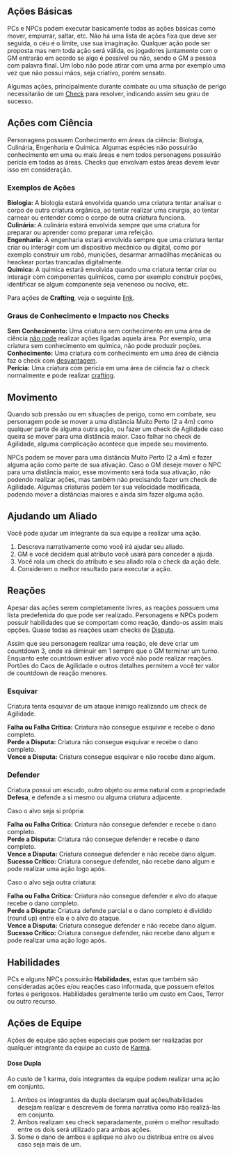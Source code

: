 ## Ações Básicas

PCs e NPCs podem executar basicamente todas as ações básicas como mover, empurrar, saltar, etc. Não há uma lista de ações fixa que deve ser seguida, o céu é o limite, use sua imaginação. Qualquer ação pode ser proposta mas nem toda ação será válida, os jogadores juntamente com o GM entrarão em acordo se algo é possível ou não, sendo o GM a pessoa com palavra final. Um lobo não pode atirar com uma arma por exemplo uma vez que não possui mãos, seja criativo, porém sensato.

Algumas ações, principalmente durante combate ou uma situação de perigo necessitarão de um [Check](./checks.md) para resolver, indicando assim seu grau de sucesso.

## Ações com Ciência

Personagens possuem Conhecimento em áreas da ciência: Biologia, Culinária, Engenharia e Química. Algumas espécies não possuirão conhecimento em uma ou mais áreas e nem todos personagens possuirão perícia em todas as áreas. Checks que envolvam estas áreas devem levar isso em consideração.

### Exemplos de Ações

**Biologia:** A biologia estará envolvida quando uma criatura tentar analisar o corpo de outra criatura orgânica, ao tentar realizar uma cirurgia, ao tentar carnear ou entender como o corpo de outra criatura funciona.  
**Culinária:** A culinária estará envolvida sempre que uma criatura for preparar ou aprender como preparar uma refeição.  
**Engenharia:** A engenharia estará envolvida sempre que uma criatura tentar criar ou interagir com um dispositivo mecânico ou digital, como por exemplo construir um robô, munições, desarmar armadilhas mecânicas ou heackear portas trancadas digitalmente.  
**Química:** A química estará envolvida quando uma criatura tentar criar ou interagir com componentes químicos, como por exemplo construir poções, identificar se algum componente seja venenoso ou nocivo, etc.

Para ações de **Crafting**, veja o seguinte [link](crafting.md#check).

### Graus de Conhecimento e Impacto nos Checks

**Sem Conhecimento:** Uma criatura sem conhecimento em uma área de ciência <ins>não pode</ins> realizar ações ligadas aquela área. Por exemplo, uma criatura sem conhecimento em química, não pode produzir poções.  
**Conhecimento:** Uma criatura com conhecimento em uma área de ciência faz o check com <ins>desvantagem</ins>.  
**Perícia:** Uma criatura com perícia em uma área de ciência faz o check normalmente e pode realizar [crafting](./crafting.md).

## Movimento

Quando sob pressão ou em situações de perigo, como em combate, seu personagem pode se mover a uma distância Muito Perto (2 a 4m) como qualquer parte de alguma outra ação, ou fazer um check de Agilidade caso queira se mover para uma distância maior. Caso falhar no check de Agilidade, alguma complicação acontece que impede seu movimento.

NPCs podem se mover para uma distância Muito Perto (2 a 4m) e fazer alguma ação como parte de sua ativação. Caso o GM deseje mover o NPC para uma distância maior, esse movimento será toda sua ativação, não podendo realizar ações, mas também não precisando fazer um check de Agilidade. Algumas criaturas podem ter sua velocidade modificada, podendo mover a distâncias maiores e ainda sim fazer alguma ação.

## Ajudando um Aliado

Você pode ajudar um integrante da sua equipe a realizar uma ação.

1. Descreva narrativamente como você irá ajudar seu aliado.
2. GM e você decidem qual atributo você usará para conceder a ajuda.
3. Você rola um check do atributo e seu aliado rola o check da ação dele.
4. Considerem o melhor resultado para executar a ação.

## Reações

Apesar das ações serem completamente livres, as reações possuem uma lista predefenida do que pode ser realizado. Personagens e NPCs podem possuir habilidades que se comportam como reação, dando-os assim mais opções. Quase todas as reações usam checks de [Disputa](./checks.md#disputa).

Assim que seu personagem realizar uma reação, ele deve criar um countdown 3, onde irá diminuir em 1 sempre que o GM terminar um turno. Enquanto este countdown estiver ativo você não pode realizar reações. Portões do Caos de Agilidade e outros detalhes permitem a você ter valor de countdown de reação menores.

### Esquivar

Criatura tenta esquivar de um ataque inimigo realizando um check de Agilidade.

**Falha ou Falha Crítica:** Criatura não consegue esquivar e recebe o dano completo.  
**Perde a Disputa:** Criatura não consegue esquivar e recebe o dano completo.  
**Vence a Disputa:** Criatura consegue esquivar e não recebe dano algum.

### Defender

Criatura possui um escudo, outro objeto ou arma natural com a propriedade **Defesa**, e defende a si mesmo ou alguma criatura adjacente.

Caso o alvo seja si própria:

**Falha ou Falha Crítica:** Criatura não consegue defender e recebe o dano completo.  
**Perde a Disputa:** Criatura não consegue defender e recebe o dano completo.  
**Vence a Disputa:** Criatura consegue defender e não recebe dano algum.  
**Sucesso Crítico:** Criatura consegue defender, não recebe dano algum e pode realizar uma ação logo após. 

Caso o alvo seja outra criatura:

**Falha ou Falha Crítica:** Criatura não consegue defender e alvo do ataque recebe o dano completo.   
**Perde a Disputa:** Criatura defende parcial e o dano completo é dividido (round up) entre ela e o alvo do ataque.   
**Vence a Disputa:** Criatura consegue defender e não recebe dano algum.  
**Sucesso Crítico:** Criatura consegue defender, não recebe dano algum e pode realizar uma ação logo após.  

<!-- ### Resistir

Alguns ataques ou itens do cenário irão causar [Condições](./conditions.md) ou outros efeitos nocivos a uma criatura, podendo ser somente dano. Para se proteger deste efeitos a criatura deve Resistir com algum Atributo. A fonte de efeito sempre irá dizer qual Atributo a criatura levará em consideração para realizar o check de Resistir.

**Falha ou Falha Crítica:** Criatura recebe efeito da fonte normalmente.  
**Sucesso Parcial:** Criatura recebe efeito pela metade. Arredonde para cima.  
**Sucesso ou Sucesso Crítico:** Criatura resiste ao efeito da fonte por completo. -->

## Habilidades

PCs e alguns NPCs possuirão **Habilidades**, estas que também são consideradas ações e/ou reações caso informada, que possuem efeitos fortes e perigosos. Habilidades geralmente terão um custo em Caos, Terror ou outro recurso.

## Ações de Equipe

Ações de equipe são ações especiais que podem ser realizadas por qualquer integrante da equipe ao custo de [Karma](./resources.md#karma).

#### Dose Dupla

Ao custo de 1 karma, dois integrantes da equipe podem realizar uma ação em conjunto.

1. Ambos os integrantes da dupla declaram qual ações/habilidades desejam realizar e descrevem de forma narrativa como irão realizá-las em conjunto.
2. Ambos realizam seu check separadamente, porém o melhor resultado entre os dois será utilizado para ambas ações.
3. Some o dano de ambos e aplique no alvo ou distribua entre os alvos caso seja mais de um.
